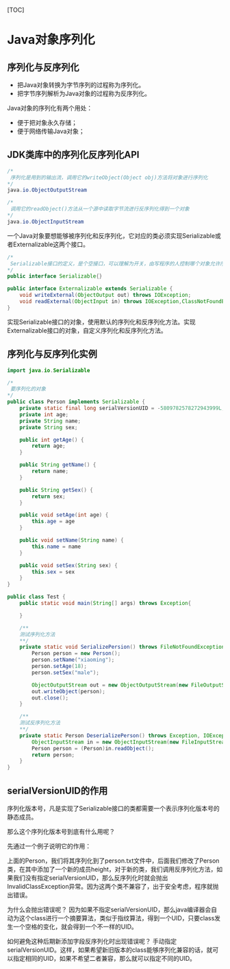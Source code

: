 [TOC]

# Java对象序列化

## 序列化与反序列化

- 把Java对象转换为字节序列的过程称为序列化。
- 把字节序列解析为Java对象的过程称为反序列化。

Java对象的序列化有两个用处：

- 便于把对象永久存储；
- 便于网络传输Java对象；

## JDK类库中的序列化反序列化API

```java
/*
 序列化是用到的输出流，调用它的writeObject(Object obj)方法将对象进行序列化
*/
java.io.ObjectOutputStream

/*
 调用它的readObject()方法从一个源中读取字节流进行反序列化得到一个对象
*/
java.io.ObjectInputStream
```

一个Java对象要想能够被序列化和反序列化，它对应的类必须实现Serializable或者Externalizable这两个接口。

```java
/*
 Serializable接口的定义，是个空接口，可以理解为开关，由写程序的人控制哪个对象允许序列化。
*/
public interface Serializable{}

public interface Externalizable extends Serializable {
    void writeExternal(ObjectOutput out) throws IOException;
    void readExternal(ObjectInput in) throws IOException,ClassNotFoundException;
}
```

实现Serializable接口的对象，使用默认的序列化和反序列化方法。实现Externalizable接口的对象，自定义序列化和反序列化方法。

## 序列化与反序列化实例

```java
import java.io.Serializable

/*
 要序列化的对象
*/
public class Person implements Serializable {
    private static final long serialVersionUID = -5809782578272943999L;
    private int age;
    private String name;
    private String sex;

    public int getAge() {
        return age;
    }

    public String getName() {
        return name;
    }

    public String getSex() {
        return sex;
    }

    public void setAge(int age) {
        this.age = age
    }

    public void setName(String name) {
        this.name = name
    }

    public void setSex(String sex) {
        this.sex = sex
    }
}

public class Test {
    public static void main(String[] args) throws Exception{

    }

    /**
    测试序列化方法
    **/
    private static void SerializePersion() throws FileNotFoundException, IOException {
        Person person = new Person();
        person.setName("xiaoming");
        person.setAge(18);
        person.setSex("male");

        ObjectOutputStream out = new ObjectOutputStream(new FileOutputStream(new File("./person.txt")));
        out.writeObject(person);
        out.close();
    }

    /**
    测试反序列化方法
    **/
    private static Person DeserializePerson() throws Exception, IOException {
        ObjectInputStream in = new ObjectInputStream(new FileInputStream(new File("./person.txt")));
        Person person = (Person)in.readObject();
        return person;
    }
}
```

## serialVersionUID的作用

序列化版本号，凡是实现了Serializable接口的类都需要一个表示序列化版本号的静态成员。

那么这个序列化版本号到底有什么用呢？

先通过一个例子说明它的作用：

上面的Person，我们将其序列化到了person.txt文件中，后面我们修改了Person类，在其中添加了一个新的成员height，对于新的类，我们调用反序列化方法，如果我们没有指定serialVersionUID，那么反序列化时就会抛出InvalidClassException异常。因为这两个类不兼容了，出于安全考虑，程序就抛出错误。

为什么会抛出错误呢？
因为如果不指定serialVersionUID，那么java编译器会自动为这个class进行一个摘要算法，类似于指纹算法，得到一个UID，只要class发生一个空格的变化，就会得到一个不一样的UID。

如何避免这种后期新添加字段反序列化时出现错误呢？
手动指定serialVersionUID。这样，如果希望新旧版本的class能够序列化兼容的话，就可以指定相同的UID，如果不希望二者兼容，那么就可以指定不同的UID。
